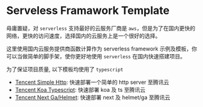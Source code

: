 # Serveless Framawork Template

毋庸置疑，对 `serverless` 支持最好的云服务厂商是 `aws`，但是为了在国内更快的网络，更快的访问速度，选择国内的云服务上是一个很好的选择。

这里使用国内云服务提供商函数计算作为 serverless framework 示例及模板，你可以当做简单的脚手架，使你更好地使用 `serverless` 在国内快速搭建项目。

为了保证项目质量, 以下模板均使用了 `typescript`

+ [Tencent Simple Http](./tencent-simple-http): 快速部署一个简单的 http server 至腾讯云
+ [Tencent Koa Typescript](./tencent-koa-ts): 快速部署 koa 及 ts 至腾讯云
+ [Tencent Next Ga/Helmet](./tencent-next-helmet-ga): 快速部署 next 及 helmet/ga 至腾讯云

